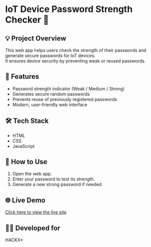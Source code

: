 # IoT Device Password Strength Checker 🔐

## 💡 Project Overview
This web app helps users check the strength of their passwords and generate secure passwords for IoT devices.  
It ensures device security by preventing weak or reused passwords.

## 🚀 Features
- Password strength indicator (Weak / Medium / Strong)
- Generates secure random passwords
- Prevents reuse of previously registered passwords
- Modern, user-friendly web interface

## 🛠️ Tech Stack
- HTML  
- CSS  
- JavaScript

## 🧩 How to Use
1. Open the web app.  
2. Enter your password to test its strength.  
3. Generate a new strong password if needed.  

## 🌐 Live Demo
[Click here to view the live site](https://github.com/shashibindhu20-droid/iot-password-checker.git)

## 👩‍💻 Developed for
HACKX*
